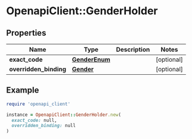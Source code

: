 # OpenapiClient::GenderHolder

## Properties

| Name | Type | Description | Notes |
| ---- | ---- | ----------- | ----- |
| **exact_code** | [**GenderEnum**](GenderEnum.md) |  | [optional] |
| **overridden_binding** | [**Gender**](Gender.md) |  | [optional] |

## Example

```ruby
require 'openapi_client'

instance = OpenapiClient::GenderHolder.new(
  exact_code: null,
  overridden_binding: null
)
```

